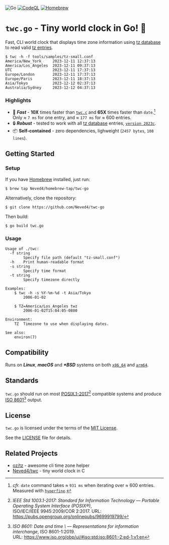 ![Go](https://img.shields.io/badge/Go-00ADD8?logo=go&logoColor=fff)
[![CodeQL](https://github.com/github/docs/actions/workflows/codeql.yml/badge.svg)](https://github.com/Neved4/twc-go/actions/workflows/codeql.yml)
[![Homebrew](https://img.shields.io/badge/Homebrew-tap-2AAB47?logo=homebrew&logoColor=959DA5&labelColor=2B3137)](https://github.com/Neved4/homebrew-tap/blob/main/Formula/twc-go.rb)

# `twc.go` - Tiny world clock in Go! 🦦

Fast, CLI world clock that displays time zone information using
[tz database] to read valid [tz entries].

```console
$ twc -h -f tools/samples/tz-small.conf
America/New_York     2023-12-11 12:37:13
America/Los_Angeles  2023-12-11 09:37:13
UTC                  2023-12-11 17:37:13
Europe/London        2023-12-11 17:37:13
Europe/Paris         2023-12-11 18:37:13
Asia/Tokyo           2023-12-12 02:37:13
Australia/Sydney     2023-12-12 04:37:13
```

### Highlights

- 🚀 _**Fast**_ - **10X** times faster than [`twc.c`] and **65X** times
  faster than `date`.[^1] \
  Only ≈ `7 ms` for one entry, and ≈ `177 ms` for ≈ 600
  entries.
- 🔒 _**Robust**_ - tested to work with all [tz database] entries,
  [`version 2023c`].
- 📦 **Self-contained** - zero dependencies,
  lighweight (`2457 bytes`, `108 lines`).

## Getting Started

### Setup

If you have [Homebrew] installed, just run:
```console
$ brew tap Neved4/homebrew-tap/twc-go
```

Alternatively, clone the repository:

```console
$ git clone https://github.com/Neved4/twc-go
```

Then build:

```console
$ go build twc.go
```

### Usage

```
Usage of ./twc:
  -f string
    	Specify file path (default "tz-small.conf")
  -h	Print human-readable format
  -s string
    	Specify time format
  -t string
    	Specify timezone directly

Examples:
    $ twc -h -s %Y-%m-%d -t Asia/Tokyo
        2006-01-02

    $ TZ=America/Los_Angeles twz
        2006-01-02T15:04:05-0800

Environment:
    TZ  Timezone to use when displaying dates.

See also:
    environ(7)
```

## Compatibility

Runs on _**Linux**_, _**macOS**_ and _**\*BSD**_ systems on both
[`x86_64`] and [`arm64`].

## Standards

`twc.go` should run on most [POSIX.1-2017][][^2] compatible systems and
produce [ISO 8601][][^3] output.

## License
                 
`twc.go` is licensed under the terms of the [MIT License].

See the [LICENSE](LICENSE) file for details.


## Related Projects

- [oz/tz] - awesome cli time zone helper
- [Neved4/twc][`twc.c`] - tiny world clock in C

[`hyperfine`]: https://github.com/sharkdp/hyperfine
[Homebrew]: https://brew.sh/
[`twc.c`]: https://github.com/Neved4/twc
[`arm64`]: https://en.wikipedia.org/wiki/AArch64
[`x86_64`]: https://en.wikipedia.org/wiki/X86-64
[MIT License]: https://opensource.org/license/mit/
[POSIX.1-2017]: https://pubs.opengroup.org/onlinepubs/9699919799/
[ISO 8601]: https://www.iso.org/obp/ui/#iso:std:iso:8601:-2:ed-1:v1:en
[tz database]: https://en.wikipedia.org/wiki/Tz_database
[tz entries]: https://en.wikipedia.org/wiki/List_of_tz_database_time_zones
[`version 2023c`]: https://www.iana.org/time-zones
[oz/tz]: https://github.com/oz/tz

[^1]: _cfr._ `date` command takes ≈ `931 ms` when iterating over ≈ 600
    entries. Measured with [`hyperfine`].
[^2]: _IEEE Std 1003.1-2017: Standard for Information Technology
    — Portable Operating System Interface (POSIX®)_, \
    ISO/IEC/IEEE 9945:2009/COR 2:2017. URL: https://pubs.opengroup.org/onlinepubs/9699919799/
[^3]: _ISO 8601: Date and time \ — Representations for information interchange_, ISO 8601-1:2019. \
    URL: https://www.iso.org/obp/ui/#iso:std:iso:8601:-2:ed-1:v1:en
